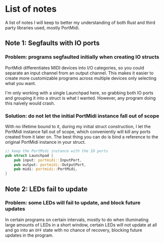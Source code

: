 # List of notes

A list of notes I will keep to better my understanding of both Rust and third party libraries used, mostly PortMidi.

## Note 1: Segfaults with IO ports

### Problem: programs segfaulted initially when creating IO structs

PortMidi differentiates MIDI devices into I/O categories, so you could separate an input channel from an output channel. This makes it easier to create more customizable programs across multiple devices only selecting what you want.

I'm only working with a single Launchpad here, so grabbing both IO ports and grouping it into a struct is what I wanted. However, any program doing this naively would crash.

### Solution: do not let the initial PortMidi instance fall out of scope

With no lifetime bound to it, during my initial struct construction, I let the PortMidi instance fall out of scope, which conveniently will kill any ports created from it later on. The best thing you can do is bind a reference to the original PortMidi instance in your struct.

```rust
// keep the PortMidi instance with the IO ports
pub struct Launchpad {
	pub input: portmidi::InputPort,
	pub output: portmidi::OutputPort,
	pub midi: portmidi::PortMidi,
}
```

## Note 2: LEDs fail to update

### Problem: some LEDs will fail to update, and block future updates

In certain programs on certain intervals, mostly to do when illuminating large amounts of LEDs in a short window, certain LEDs will not update at all and go into an `OFF` state with no chance of recovery, blocking future updates in the program.

